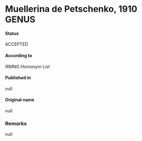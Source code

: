 Muellerina de Petschenko, 1910 GENUS
=======

#### Status
ACCEPTED

#### According to
IRMNG Homonym List

#### Published in
null

#### Original name
null

### Remarks
null